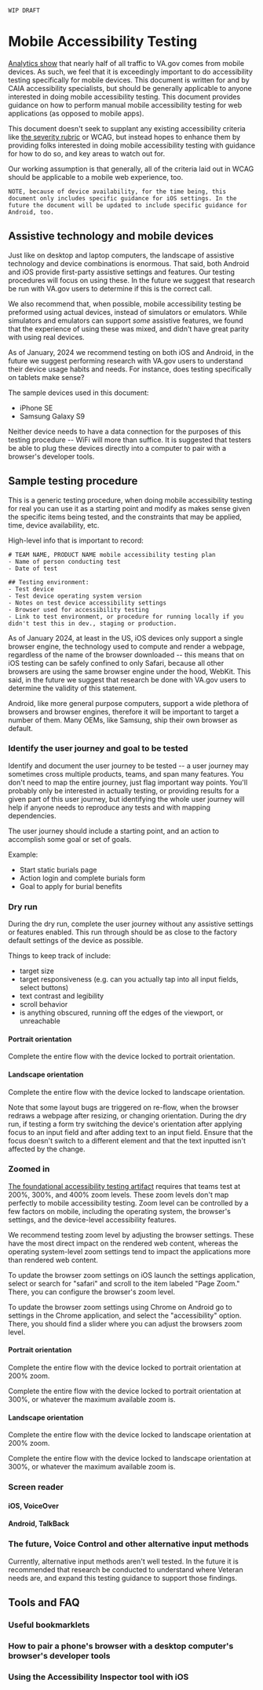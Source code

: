 `WIP DRAFT`

# Mobile Accessibility Testing

[Analytics show](https://analytics.usa.gov/veterans-affairs) that nearly half of all traffic to VA.gov comes from mobile devices. As such, we feel that it is exceedingly important to do accessibility testing specifically for mobile devices. This document is written for and by CAIA accessibility specialists, but should be generally applicable to anyone interested in doing mobile accessibility testing. This document provides guidance on how to perform manual mobile accessibility testing for web applications (as opposed to mobile apps).

This document doesn't seek to supplant any existing accessibility criteria like [the severity rubric](https://depo-platform-documentation.scrollhelp.site/developer-docs/accessibility-defect-severity-rubric) or WCAG, but instead hopes to enhance them by providing folks interested in doing mobile accessibility testing with guidance for how to do so, and key areas to watch out for.

Our working assumption is that generally, all of the criteria laid out in WCAG should be applicable to a mobile web experience, too.

`NOTE, because of device availability, for the time being, this document only includes specific guidance for iOS settings. In the future the document will be updated to include specific guidance for Android, too.`

## Assistive technology and mobile devices

Just like on desktop and laptop computers, the landscape of assistive technology and device combinations is enormous. That said, both Android and iOS provide first-party assistive settings and features. Our testing procedures will focus on using these. In the future we suggest that research be run with VA.gov users to determine if this is the correct call. 

We also recommend that, when possible, mobile accessibility testing be preformed using actual devices, instead of simulators or emulators. While simulators and emulators can support *some* assistive features, we found that the experience of using these was mixed, and didn't have great parity with using real devices.

As of January, 2024 we recommend testing on both iOS and Android, in the future we suggest performing research with VA.gov users to understand their device usage habits and needs. For instance, does testing specifically on tablets make sense?

The sample devices used in this document:

- iPhone SE
- Samsung Galaxy S9

Neither device needs to have a data connection for the purposes of this testing procedure -- WiFi will more than suffice. It is suggested that testers be able to plug these devices directly into a computer to pair with a browser's developer tools.

## Sample testing procedure

This is a generic testing procedure, when doing mobile accessibility testing for real you can use it as a starting point and modify as makes sense given the specific items being tested, and the constraints that may be applied, time, device availability, etc.

High-level info that is important to record:

```plaintext
# TEAM NAME, PRODUCT NAME mobile accessibility testing plan
- Name of person conducting test
- Date of test

## Testing environment: 
- Test device
- Test device operating system version
- Notes on test device accessibility settings
- Browser used for accessibility testing
- Link to test environment, or procedure for running locally if you didn't test this in dev., staging or production.
```

As of January 2024, at least in the US, iOS devices only support a single browser engine, the technology used to compute and render a webpage, regardless of the name of the browser downloaded -- this means that on iOS testing can be safely confined to only Safari, because all other browsers are using the same browser engine under the hood, WebKit. This said, in the future we suggest that research be done with VA.gov users to determine the validity of this statement.

Android, like more general purpose computers, support a wide plethora of browsers and browser engines, therefore it will be important to target a number of them. Many OEMs, like Samsung, ship their own browser as default. 

### Identify the user journey and goal to be tested

Identify and document the user journey to be tested -- a user journey may sometimes cross multiple products, teams, and span many features. You don't need to map the entire journey, just flag important way points. You'll probably only be interested in actually testing, or providing results for a given part of this user journey, but identifying the whole user journey will help if anyone needs to reproduce any tests and with mapping dependencies.

The user journey should include a starting point, and an action to accomplish some goal or set of goals.

Example: 

- Start static burials page
- Action login and complete burials form
- Goal to apply for burial benefits

### Dry run

During the dry run, complete the user journey without any assistive settings or features enabled. This run through should be as close to the factory default settings of the device as possible. 

Things to keep track of include: 

- target size
- target responsiveness (e.g. can you actually tap into all input fields, select buttons)
- text contrast and legibility
- scroll behavior
- is anything obscured, running off the edges of the viewport, or unreachable

#### Portrait orientation

Complete the entire flow with the device locked to portrait orientation. 

#### Landscape orientation

Complete the entire flow with the device locked to landscape orientation.

Note that some layout bugs are triggered on re-flow, when the browser redraws a webpage after resizing, or changing orientation. During the dry run, if testing a form try switching the device's orientation after applying focus to an input field and after adding text to an input field. Ensure that the focus doesn't switch to a different element and that the text inputted isn't affected by the change.

### Zoomed in

[The foundational accessibility testing artifact](https://github.com/department-of-veterans-affairs/va.gov-team/issues/new?assignees=briandeconinck&labels=a11y-testing&projects=&template=a11y-testing.yaml&title=Accessibility+Testing+for+%5BTeam+Name%2C+Product+Name%2C+Feature+Name%5D) requires that teams test at 200%, 300%, and 400% zoom levels. These zoom levels don't map perfectly to mobile accessibility testing. Zoom level can be controlled by a few factors on mobile, including the operating system, the browser's settings, and the device-level accessibility features. 

We recommend testing zoom level by adjusting the browser settings. These have the most direct impact on the rendered web content, whereas the operating system-level zoom settings tend to impact the applications more than rendered web content.

To update the browser zoom settings on iOS launch the settings application, select or search for "safari" and scroll to the item labeled "Page Zoom." There, you can configure the browser's zoom level. 

To update the browser zoom settings using Chrome on Android go to settings in the Chrome application, and select the "accessibility" option. There, you should find a slider where you can adjust the browsers zoom level. 

#### Portrait orientation

Complete the entire flow with the device locked to portrait orientation at 200% zoom.

Complete the entire flow with the device locked to portrait orientation at 300%, or whatever the maximum available zoom is.

#### Landscape orientation

Complete the entire flow with the device locked to landscape orientation at 200% zoom.

Complete the entire flow with the device locked to landscape orientation at 300%, or whatever the maximum available zoom is.

### Screen reader
#### iOS, VoiceOver
#### Android, TalkBack

### The future, Voice Control and other alternative input methods

Currently, alternative input methods aren't well tested. In the future it is recommended that research be conducted to understand where Veteran needs are, and expand this testing guidance to support those findings. 

## Tools and FAQ
### Useful bookmarklets
### How to pair a phone's browser with a desktop computer's browser's developer tools
### Using the Accessibility Inspector tool with iOS
